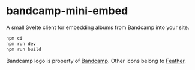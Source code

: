 # bandcamp-mini-embed

A small Svelte client for embedding albums from Bandcamp into your site.

```sh
npm ci
npm run dev
npm run build
```

Bandcamp logo is property of [Bandcamp](https://bandcamp.com). Other icons belong to [Feather](https://feathericons.com/).

<!--
TODO
 - https://botany.bandcamp.com/track/fourteen-45-tails
 - Support tracks rather than only albums
 - Handling play suspending (waiting)
 - Document that player doesn't seem to play nice with constructor API
 - Check compatability with audio/source elements, console errors
 - Fix accessibility warnings, check for guidance on range input
 - Make origin customisable
 - Error handling if no tracks are streamable
 -->

